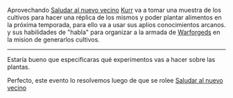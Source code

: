 Aprovechando [Saludar al nuevo vecino](../../!EVENTOS/Saludar%20al%20nuevo%20vecino.md) [Kurr](Kurr.md) va a tomar una muestra de los cultivos para hacer una réplica de los mismos y poder plantar alimentos en la próxima temporada, para ello va a usar sus aplios conocimientos arcanos. y sus habilidades de "habla" para organizar a la armada de [Warforgeds](../../../../Nova%20Spes/Recursos%20especiales%20y%20Assets%20del%20reino/Warforgeds.md) en la mision de generarlos cultivos.

---

Estaría bueno que especificaras qué experimentos vas a hacer sobre las plantas.

Perfecto, este evento lo resolvemos luego de que se rolee [Saludar al nuevo vecino](../../!EVENTOS/Saludar%20al%20nuevo%20vecino.md)

